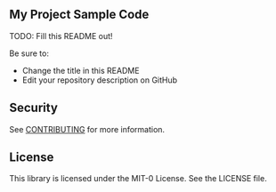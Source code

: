 ## My Project Sample Code

TODO: Fill this README out!

Be sure to:

* Change the title in this README
* Edit your repository description on GitHub

## Security

See [CONTRIBUTING](CONTRIBUTING.md#security-issue-notifications) for more information.

## License

This library is licensed under the MIT-0 License. See the LICENSE file.

